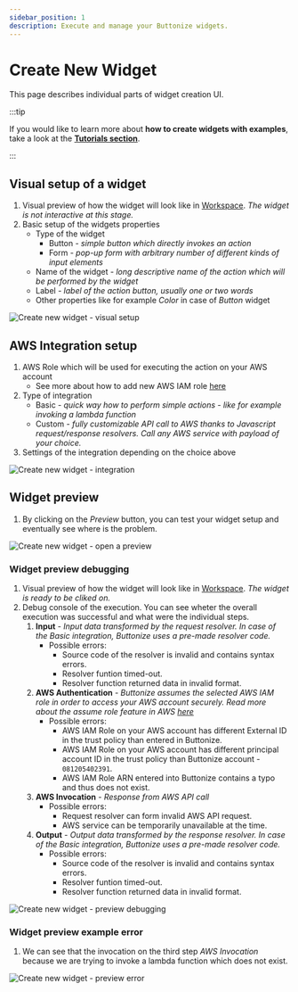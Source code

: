 ```yaml
---
sidebar_position: 1
description: Execute and manage your Buttonize widgets.
---
```


# Create New Widget

This page describes individual parts of widget creation UI.

:::tip

If you would like to learn more about **how to create widgets with examples**, take a look at the **[Tutorials section](/category/tutorials)**.

:::

## Visual setup of a widget

1. Visual preview of how the widget will look like in [Workspace](./workspace.md). *The widget is not interactive at this stage.*
2. Basic setup of the widgets properties
    - Type of the widget
        - Button *- simple button which directly invokes an action*
        - Form *- pop-up form with arbitrary number of different kinds of input elements*
    - Name of the widget *- long descriptive name of the action which will be performed by the widget*
    - Label *- label of the action button, usually one or two words*
    - Other properties like for example *Color* in case of *Button* widget

![Create new widget - visual setup](/img/ui/create-new-widget/overview.png)


## AWS Integration setup

1. AWS Role which will be used for executing the action on your AWS account
    - See more about how to add new AWS IAM role [here](./organization.md#add-new-aws-role)
2. Type of integration
    - Basic *- quick way how to perform simple actions - like for example invoking a lambda function*
    - Custom *- fully customizable API call to AWS thanks to Javascript request/response resolvers. Call any AWS service with payload of your choice.*
3. Settings of the integration depending on the choice above

![Create new widget - integration](/img/ui/create-new-widget/integration.png)

## Widget preview

1. By clicking on the *Preview* button, you can test your widget setup and eventually see where is the problem.

![Create new widget - open a preview](/img/ui/create-new-widget/preview-start.png)

### Widget preview debugging

1. Visual preview of how the widget will look like in [Workspace](./workspace.md). *The widget is ready to be cliked on.*
2. Debug console of the execution. You can see wheter the overall execution was successful and what were the individual steps.
    1. **Input** *- Input data transformed by the request resolver. In case of the *Basic* integration, Buttonize uses a pre-made resolver code.*
        - Possible errors:
            - Source code of the resolver is invalid and contains syntax errors.
            - Resolver funtion timed-out.
            - Resolver function returned data in invalid format.
    2. **AWS Authentication** *- Buttonize assumes the selected AWS IAM role in order to access your AWS account securely. Read more about the *assume role* feature in AWS [here](https://docs.aws.amazon.com/sdkref/latest/guide/feature-assume-role-credentials.html)*
        - Possible errors:
            - AWS IAM Role on your AWS account has different External ID in the trust policy than entered in Buttonize.
            - AWS IAM Role on your AWS account has different principal account ID in the trust policy than Buttonize account - `081205402391`.
            - AWS IAM Role ARN entered into Buttonize contains a typo and thus does not exist. 
    3. **AWS Invocation** *- Response from AWS API call*
        - Possible errors:
            - Request resolver can form invalid AWS API request.
            - AWS service can be temporarily unavailable at the time.
    4. **Output** *- Output data transformed by the response resolver. In case of the *Basic* integration, Buttonize uses a pre-made resolver code.*
        - Possible errors:
            - Source code of the resolver is invalid and contains syntax errors.
            - Resolver funtion timed-out.
            - Resolver function returned data in invalid format.

![Create new widget - preview debugging](/img/ui/create-new-widget/preview-overview.png)

### Widget preview example error

1. We can see that the invocation on the third step *AWS Invocation* because we are trying to invoke a lambda function which does not exist.

![Create new widget - preview error](/img/ui/create-new-widget/preview-error.png)
